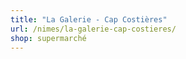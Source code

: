 ```yaml
---
title: "La Galerie - Cap Costières"
url: /nimes/la-galerie-cap-costieres/
shop: supermarché
---
```

